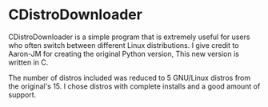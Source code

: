 # CDistroDownloader
CDistroDownloader is a simple program that is extremely useful for users who often switch between different Linux distributions.
I give credit to Aaron-JM for creating the original Python version, This new version is written in C.

The number of distros included was reduced to 5 GNU/Linux distros from the original's 15. I chose distros with complete installs and a good amount of support.
